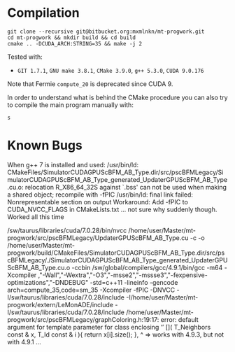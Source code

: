 # Compilation

    git clone --recursive git@bitbucket.org:mxmlnkn/mt-progwork.git
    cd mt-progwork && mkdir build && cd build
    cmake .. -DCUDA_ARCH:STRING=35 && make -j 2

Tested with:

 - `GIT 1.7.1`, `GNU make 3.8.1`, `CMake 3.9.0`, `g++ 5.3.0`, `CUDA 9.0.176`
 
Note that Fermie `compute_20` is deprecated since CUDA 9.

In order to understand what is behind the CMake procedure you can also try to compile the main program manually with:

    s
    
# Known Bugs

When g++ 7 is installed and used:
    /usr/bin/ld: CMakeFiles/SimulatorCUDAGPUScBFM_AB_Type.dir/src/pscBFMLegacy/SimulatorCUDAGPUScBFM_AB_Type_generated_UpdaterGPUScBFM_AB_Type.cu.o: relocation R_X86_64_32S against `.bss' can not be used when making a shared object; recompile with -fPIC
    /usr/bin/ld: final link failed: Nonrepresentable section on output
Workaround:
    Add -fPIC to CUDA_NVCC_FLAGS in CMakeLists.txt ... not sure why suddenly though. Worked all this time


/sw/taurus/libraries/cuda/7.0.28/bin/nvcc /home/user/Master/mt-progwork/src/pscBFMLegacy/UpdaterGPUScBFM_AB_Type.cu -c -o /home/user/Master/mt-progwork/build/CMakeFiles/SimulatorCUDAGPUScBFM_AB_Type.dir/src/pscBFMLegacy/./SimulatorCUDAGPUScBFM_AB_Type_generated_UpdaterGPUScBFM_AB_Type.cu.o -ccbin /sw/global/compilers/gcc/4.9.1/bin/gcc -m64 -Xcompiler ,\"-Wall\",\"-Wextra\",\"-O3\",\"-msse2\",\"-mssse3\",\"-fexpensive-optimizations\",\"-DNDEBUG\" -std=c++11 -lineinfo -gencode arch=compute_35,code=sm_35 -Xcompiler -fPIC -DNVCC -I/sw/taurus/libraries/cuda/7.0.28/include -I/home/user/Master/mt-progwork/extern/LeMonADE/include -I/sw/taurus/libraries/cuda/7.0.28/include
/home/user/Master/mt-progwork/src/pscBFMLegacy/graphColoring.h:19:17: error: default argument for template parameter for class enclosing ‘<lambda>’
         []( T_Neighbors const & x, T_Id const & i ){ return x[i].size(); },
                 ^
=> works with 4.9.3, but not with 4.9.1 ...
